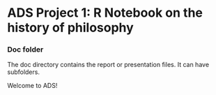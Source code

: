 # ADS Project 1:  R Notebook on the history of philosophy

### Doc folder

The doc directory contains the report or presentation files. It can have subfolders.  



Welcome to ADS!
